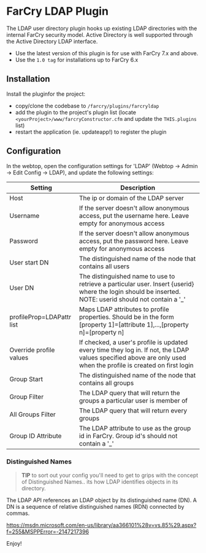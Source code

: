 # FarCry LDAP Plugin

The LDAP user directory plugin hooks up existing LDAP directories with the internal FarCry security model. Active Directory is well supported through the Active Directory LDAP interface.

- Use the latest version of this plugin is for use with FarCry 7.x and above.
- Use the `1.0 tag` for installations up to FarCry 6.x


## Installation

Install the pluginfor the project:

- copy/clone the codebase to `/farcry/plugins/farcryldap`
- add the plugin to the project's plugin list (locate `<yourProject>/www/farcryConstructor.cfm` and update the `THIS.plugins` list)
- restart the application (ie. updateapp!) to register the plugin

## Configuration

In the webtop, open the configuration settings for 'LDAP' (Webtop -> Admin -> Edit Config -> LDAP), and update the following settings:

| Setting | Description |
| ------------- | ----------- |
| Host | The ip or domain of the LDAP server |
| Username | If the server doesn't allow anonymous access, put the username here. Leave empty for anonymous access |
| Password | If the server doesn't allow anonymous access, put the password here. Leave empty for anonymous access |
| User start DN | The distinguished name of the node that contains all users |
| User DN | The distinguished name to use to retrieve a particular user. Insert {userid} where the login should be inserted. NOTE: userid should not contain a '_' |
| profileProp=LDAPattr list | Maps LDAP attributes to profile properties. Should be in the form [property 1]=[attribute 1],...,[property n]=[property n] |
| Override profile values | If checked, a user's profile is updated every time they log in. If not, the LDAP values specified above are only used when the profile is created on first login |
| Group Start | The distinguished name of the node that contains all groups |
| Group Filter | The LDAP query that will return the groups a particular user is member of |
| All Groups Filter | The LDAP query that will return every groups |
| Group ID Attribute | The LDAP attribute to use as the group id in FarCry. Group id's should not contain a '_' |

### Distinguished Names

> **TIP** to sort out your config you'll need to get to grips with the concept of Distinguished Names.. its how LDAP identifies objects in its directory.

The LDAP API references an LDAP object by its distinguished name (DN). A DN is a sequence of relative distinguished names (RDN) connected by commas.

https://msdn.microsoft.com/en-us/library/aa366101%28v=vs.85%29.aspx?f=255&MSPPError=-2147217396



Enjoy!
